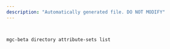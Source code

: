 ```yaml
---
description: "Automatically generated file. DO NOT MODIFY"
---
```


```bash


mgc-beta directory attribute-sets list

```